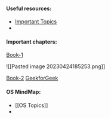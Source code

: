 #### Useful resources:
* [Important Topics](https://whimsical.com/operating-system-cheatsheet-by-love-babbar-S9tuWBCSQfzoBRF5EDNinQ)
* 

#### Important chapters:

[Book-1](https://www.amazon.in/Operating-System-Concepts-Wiley-Student/dp/0470233990/ref=tmm_pap_swatch_0?_encoding=UTF8&qid=&sr=&asin=0470128720&revisionId=&format=4&depth=1)

![[Pasted image 20230424185253.png]]

[Book-2](https://drive.uqu.edu.sa/_/mskhayat/files/MySubjects/2017SS%20Operating%20Systems/Abraham%20Silberschatz-Operating%20System%20Concepts%20(9th,2012_12).pdf)
[GeekforGeek](https://www.geeksforgeeks.org/operating-systems/)



#### OS MindMap:
* [[OS Topics]]
* 